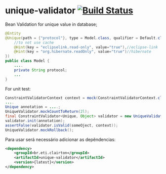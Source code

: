 # unique-validator [![Build Status](https://travis-ci.org/clairton/unique-validator.svg?branch=master)](https://travis-ci.org/clairton/unique-validator)
Bean Validation for unique value in database;

```java
@Entity
@Unique(path = {"protocol"}, type = Model.class, qualifier = Default.class, hints = {
	//to not use cache
	@Hint(key = "eclipselink.read-only", value="true"),//eclipse-link
	@Hint(key = "org.hibernate.readOnly", value="true")//hibernate
})
public class Model {
	....
	private String protocol;
	...
}
```
For unit test:
```java
ConstraintValidatorContext context = mock(ConstraintValidatorContext.class);
....
Unique annotation = ....;
UniqueValidator.mockCountToReturn(2l);
final ConstraintValidator<Unique, Object> validator = new UniqueValidator();
validator.init(annotation);
assertFalse(validator.isValid(someOject, context));
UniqueValidator.mockRollback();
```

Para usar será necessário adicionar as depêndencias:

```xml
<dependency>
    <groupId>br.eti.clairton</groupId>
	<artifactId>unique-validator</artifactId>
	<version>{latest}</version>
</dependency>
```
